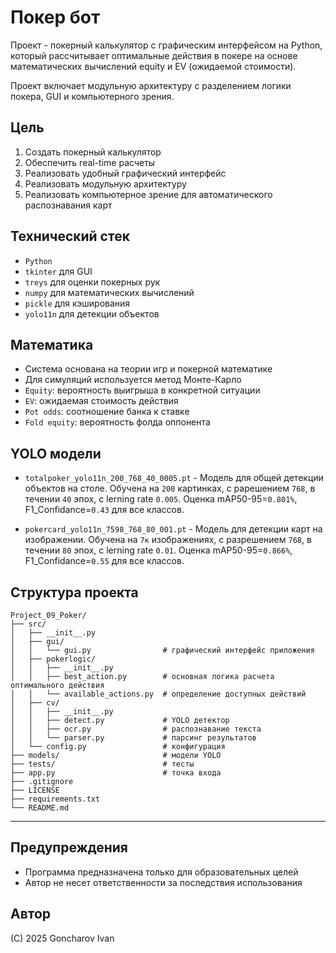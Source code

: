 # Покер бот

Проект - покерный калькулятор с графическим интерфейсом на Python, который рассчитывает оптимальные действия в покере на основе математических вычислений equity и EV (ожидаемой стоимости).

Проект включает модульную архитектуру с разделением логики покера, GUI и компьютерного зрения.


## Цель

1. Создать покерный калькулятор
2. Обеспечить real-time расчеты
3. Реализовать удобный графический интерфейс
4. Реализовать модульную архитектуру
5. Реализовать компьютерное зрение для автоматического распознавания карт


## Технический стек

- `Python`
- `tkinter` для GUI
- `treys` для оценки покерных рук
- `numpy` для математических вычислений
- `pickle` для кэширования
- `yolo11n` для детекции объектов


## Математика

- Система основана на теории игр и покерной математике
- Для симуляций используется метод Монте-Карло
- `Equity`: вероятность выигрыша в конкретной ситуации
- `EV`: ожидаемая стоимость действия
- `Pot odds`: соотношение банка к ставке
- `Fold equity`: вероятность фолда оппонента


## YOLO модели

- `totalpoker_yolo11n_200_768_40_0005.pt` - Модель для общей детекции объектов на столе. Обучена на `200` картинках, с рарешением `768`, в течении `40` эпох, с lerning rate `0.005`. Оценка mAP50-95=`0.801%`, F1_Confidance=`0.43` для все классов.

- `pokercard_yolo11n_7598_768_80_001.pt` - Модель для детекции карт на изображении. Обучена на `7к` изображениях, с разрешением `768`, в течении `80` эпох, с lerning rate `0.01`. Оценка mAP50-95=`0.866%`, F1_Confidance=`0.55` для все классов.

## Структура проекта

```
Project_09_Poker/
├── src/
│   ├── __init__.py
│   ├── gui/
│   │   └── gui.py                # графический интерфейс приложения
│   ├── pokerlogic/
│   │   ├── __init__.py
│   │   ├── best_action.py        # основная логика расчета оптимального действия
│   │   └── available_actions.py  # определение доступных действий
│   ├── cv/
│   │   ├── __init__.py
│   │   ├── detect.py             # YOLO детектор
│   │   ├── ocr.py                # распознавание текста
│   │   └── parser.py             # парсинг результатов
│   └── config.py                 # конфигурация
├── models/                       # модели YOLO
├── tests/                        # тесты
├── app.py                        # точка входа
├── .gitignore
├── LICENSE
├── requirements.txt
└── README.md
```


---


## Предупреждения

- Программа предназначена только для образовательных целей
- Автор не несет ответственности за последствия использования

## Автор

(C) 2025 Goncharov Ivan